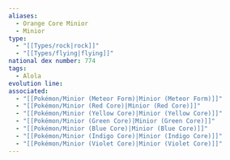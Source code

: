 ```yaml
---
aliases:
  - Orange Core Minior
  - Minior
type:
  - "[[Types/rock|rock]]"
  - "[[Types/flying|flying]]"
national dex number: 774
tags:
  - Alola
evolution line: 
associated:
  - "[[Pokémon/Minior (Meteor Form)|Minior (Meteor Form)]]"
  - "[[Pokémon/Minior (Red Core)|Minior (Red Core)]]"
  - "[[Pokémon/Minior (Yellow Core)|Minior (Yellow Core)]]"
  - "[[Pokémon/Minior (Green Core)|Minior (Green Core)]]"
  - "[[Pokémon/Minior (Blue Core)|Minior (Blue Core)]]"
  - "[[Pokémon/Minior (Indigo Core)|Minior (Indigo Core)]]"
  - "[[Pokémon/Minior (Violet Core)|Minior (Violet Core)]]"
---
```

